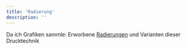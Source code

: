 ```yaml
---
title: 'Radierung'
description: ''
---
```


Da ich Grafiken sammle: Erworbene [Radierungen](https://de.wikipedia.org/wiki/Radierung) und Varianten dieser Drucktechnik
